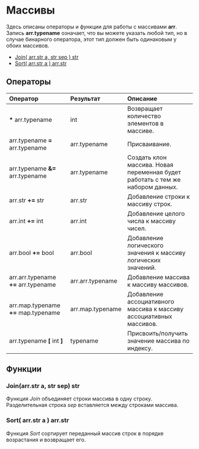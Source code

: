 
# Массивы

Здесь описаны операторы и функции для работы с массивами **arr**. Запись **arr.typename** означает, что вы можете указать любой тип, но в случае бинарного оператора, этот тип должен быть одинаковым у обоих массивов.

* [Join\( arr.str a, str sep \) str](array.md#joinarrstr-a-str-sep-str)
* [Sort\( arr.str a \) arr.str](array.md#sort-arrstr-a--arrstr)

## Операторы

| Оператор | Результат | Описание |
| :--- | :--- | :--- |
| **\*** arr.typename | int | Возвращает количество элементов в массиве. |
| arr.typename **=** arr.typename | arr.typename | Присваивание. |
| arr.typename **&=** arr.typename | arr.typename | Создать клон массива. Новая переменная будет работать с тем же набором данных. |
| arr.str **+=** str | arr.str | Добавление строки к массиву строк. |
| arr.int **+=** int | arr.int | Добавление целого числа к массиву чисел. |
| arr.bool **+=** bool | arr.bool | Добавление логического значения к массиву логических значений. |
| arr.arr.typename **+=** arr.typename | arr.arr.typename | Добавление массива к массиву массивов. |
| arr.map.typename **+=** map.typename | arr.map.typename | Добавление ассоциативного массива к массиву ассоциативных массивов. |
| arr.typename **\[** int **\]** | typename | Присвоить/получить значение массива по индексу. |

## Функции

### Join\(arr.str a, str sep\) str

Функция _Join_ объединяет строки массива в одну строку. Разделительная строка _sep_ вставляется между строками массива.

### Sort\( arr.str a \) arr.str

Функция _Sort_ сортирует переданный массив строк в порядке возрастания и возвращает его.

